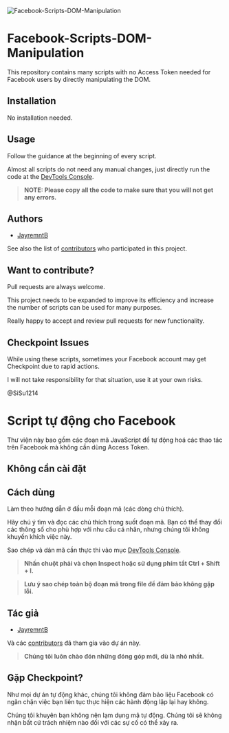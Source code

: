![Facebook-Scripts-DOM-Manipulation](https://i.ibb.co/hHhXkhk/B-n-sao-c-a-Facebook-Scripts-DOM-Manipulation.png)
# Facebook-Scripts-DOM-Manipulation

This repository contains many scripts with no Access Token needed for Facebook users by directly manipulating the DOM.

## Installation

No installation needed.

## Usage

Follow the guidance at the beginning of every script.

Almost all scripts do not need any manual changes, just directly run the code at the [DevTools Console](https://developers.google.com/web/tools/chrome-devtools/open).

> **NOTE: Please copy all the code to make sure that you will not get any errors.**

## Authors

- [JayremntB](https://github.com/JayremntB)

See also the list of [contributors](https://github.com/JayremntB/facebook-scripts-DOM-manipulation/contributors) who participated in this project.

## Want to contribute?

Pull requests are always welcome.

This project needs to be expanded to improve its efficiency and increase the number of scripts can be used for many purposes.

Really happy to accept and review pull requests for new functionality.

## Checkpoint Issues

While using these scripts, sometimes your Facebook account may get Checkpoint due to rapid actions.

I will not take responsibility for that situation, use it at your own risks.

@SiSu1214


# Script tự động cho Facebook

Thư viện này bao gồm các đoạn mã JavaScript để tự động hoá các thao tác trên Facebook mà không cần dùng Access Token.

## Không cần cài đặt

## Cách dùng

Làm theo hướng dẫn ở đầu mỗi đoạn mã (các dòng chú thích).

Hãy chú ý tìm và đọc các chú thích trong suốt đoạn mã. Bạn có thể thay đổi các thông số cho phù hợp với nhu cầu cá nhân, nhưng chúng tôi không khuyến khích việc này.

Sao chép và dán mã cần thực thi vào mục [DevTools Console](https://developers.google.com/web/tools/chrome-devtools/open).

> **Nhấn chuột phải và chọn Inspect hoặc sử dụng phím tắt Ctrl + Shift + I.**

> **Lưu ý sao chép toàn bộ đoạn mã trong file để đảm bảo không gặp lỗi.**

## Tác giả

- [JayremntB](https://github.com/JayremntB)

Và các [contributors](https://github.com/JayremntB/facebook-scripts-DOM-manipulation/contributors) đã tham gia vào dự án này.

> **Chúng tôi luôn chào đón những đóng góp mới, dù là nhỏ nhất.**

## Gặp Checkpoint?

Như mọi dự án tự động khác, chúng tôi không đảm bảo liệu Facebook có ngăn chặn việc bạn liên tục thực hiện các hành động lặp lại hay không.

Chúng tôi khuyên bạn không nên lạm dụng mã tự động. Chúng tôi sẽ không nhận bất cứ trách nhiệm nào đối với các sự cố có thể xảy ra.
